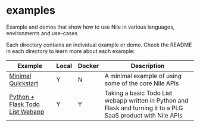 # examples
Example and demos that show how to use Nile in various languages, environments and use-cases

Each directory contains an individual example or demo. Check the README in each directory to learn more about each example:

| Example | Local | Docker | Description |
|---------|-------|--------|-------------|
| [Minimal Quickstart](https://github.com/TheNileDev/examples/blob/main/nodejs_quickstart/README.md) | Y |  N | A minimal example of using some of the core Nile APIs |
| [Python + Flask Todo List Webapp](https://github.com/TheNileDev/examples/blob/main/python-flask-todo-list/README.md) | Y | Y |  Taking a basic Todo List webapp written in Python and Flask and turning it to a PLG SaaS product with Nile APIs |

